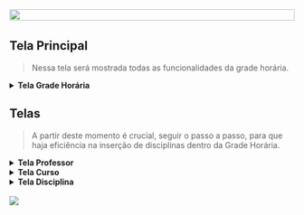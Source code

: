 <html>
<head><meta charset="UTF-8">
    <meta name="viewport" content="width=device-width, initial-scale=1.0"> </head>

<body>
<div align = "center">
<img src = "images/banner_manual.png" height=50% width = 100%></div>

## Tela Principal

 > Nessa tela será mostrada todas as funcionalidades da grade horária.

<details>

<summary><strong>Tela Grade Horária</strong></summary>

## Tela Principal

Ao abrir a aplicação, vai ser apresentada tela "Grade Horária", sendo possível definir os horários para as disciplinas de determinados cursos.

 Veja a imagem a seguir: 

<br>

<img src = "images/telaPrincipal.png" width = 60%>

### Funcionalidades da Tela

### Cadastrar nova aula

**1 - Clique no botão "Adicionar Aula", como mostrado na imagem a seguir:**
<br>

<img src = "images/CadastrarAula.png" width = 60%>

<br>

 **2 - Abrirá uma nova tela, na qual você deve definir o curso, disciplina, dia da semana e horário.**

<br>

 <img src = "images/adicionarDadosAula.png" width = 40%>

<br>

 **3 - Logo após, preencher os campos, clique no botão "Cadastrar Aula"**

<br>

 <img src = "images/botaoCadastrar.png" width = 40%>

***OBSERVAÇÃO:*** **Caso os campos não sejam preenchidos e o botão "Cadastrar Aula" seja acionado,<br> uma tela de alerta será exibida.**

 <img src = "images/error.png" width = 40%>

<br>

**4 - As aulas cadastradas serão exibidas dentro da tabela principal.**

<br>

 <img src = "images/telaPrincipalTabela.png" width = 60%>


### Filtros 

 **1 - Caso queira adicionar filtros a tabela, existem alguns botões que possibilitam essa função.**

  <br>

  <img src = "images/telaPrincipalFiltro.png" width = 60%>

  ***OBSERVAÇÃO:*** **Necessário que todos os filtros estejam preenchidos para que aplicação funcione.**

</details>

## Telas 

> A partir deste momento é crucial, seguir o passo a passo, para que haja eficiência na inserção de disciplinas dentro da Grade Horária.

<details>

<summary><strong>Tela Professor</strong></summary>

## Tela Professor

- Para se direcionar a tela do professor, selecione no menu a opção "Professores".

Veja a imagem a seguir:

<img src = "images/IrParaProfessor.png" width = 60%>

- ***Abrirá em seu computador a seguinte tela:***

<img src = "images/TelaProfessor.png" width = 60%>

### Funcionalidades da tela:

### Cadastrar Professor

***1 - Clique em "Adicionar professor"***

<img src = "images/adicionarDadosProfessor.png" width = 60%><br>

***2 - Preencha os campos "Nome" e "Email". Após Clique em "Cadastrar"***

<img src = "images/AdicionandoProfessor.png" width = 60%><br>

### Deletar Professor

***1 - Selecione a linha que está o professor que desejas deletar***

***2 - Clique em "Deletar"***

<img src = "images/deletarProfessor.png" width = 60%><br>

***OBSERVAÇÃO:*** Sempre selecione a linha, caso contrário mostrará um erro. Veja a imagem a seguir:

<img src = "images/selecionarLinhaDeletar.png" width = 40%><br>

***3 - Confirme sobre sua decisão***

<img src = "images/confirmacaoDeletar.png" width = 40%><br>

### Atualiizar Professor

***1 - Selecione a linha que está o professor que desejas atualiizar***

***2 - Clique em "Atualizar"***

<img src = "images/atualizar.png" width = 60%><br>

***OBSERVAÇÃO:*** Sempre selecione a linha, caso contrário mostrará um erro. Veja a imagem a seguir:

<img src = "images/erroAtualizar.png" width = 40%><br>

***3 - Logo após abrirá uma nova janela, preencha os campos e clique em "Atualizar"***

<img src = "images/AtualizaProfessor.png" width = 40%><br>

### Filtrar Tabela

***1 - Clique em Filtro***

***2 - Selecione o nome que desejas filtrar***

***3 - Clique em "Filtrar"***

***4 - Quer finalizar a filtragem, clique em "Remover Filtro"***

<img src = "images/filtrar.png" width = 60%><br>

</details>

<details>

<summary><strong>Tela Curso</strong></summary>


## Tela Curso

- Para se direcionar a tela de curso, selecione no menu a opção "Cursos".

Veja a imagem a seguir:

<img src = "images/mudarTelaCurso.png" width = 60%>

- ***Abrirá em seu computador a seguinte tela:***

<img src = "images/TelaCurso.png" width = 60%>

### Funcionalidades da tela:

### Cadastrar Curso

***1 - Clique em "Adicionar Cursos"***

<img src = "images/adicionarCurso.png" width = 60%><br>

***2 - Preencha os campos e logo após Clique em "Confirmar"***

<img src = "images/camposCurso.png" width = 40%><br>

### Deletar Curso

***1 - Selecione a linha que está o curso que desejas deletar***

***2 - Clique em "Deletar"***

<img src = "images/deletarCurso.png" width = 60%><br>

***OBSERVAÇÃO:*** Sempre selecione a linha, caso contrário mostrará um erro. Veja a imagem a seguir:

<img src = "images/erroCursoLinha.png" width = 40%><br>

***3 - Confirme sobre sua decisão***

<img src = "images/confirmaCurso.png" width = 40%><br>

### Filtrar Tabela

***1 - Clique em Filtro***

***2 - Clique em "Escolha o coordenador"***

***3 - Selecione o coordenador que desejas filtrar***

***4 - Quer finalizar a filtragem, clique em "Limpar"***

<img src = "images/filtrarCurso.png" width = 60%><br>

</details>

<details>

<summary><strong>Tela Disciplina</strong></summary>

## Tela Disciplina

- Para se direcionar a tela de disciplina, selecione no menu a opção "Disciplinas".

Veja a imagem a seguir:

<img src = "images/mudarTelaDisciplina.png" width = 60%>

- ***Abrirá em seu computador a seguinte tela:***

<img src = "images/TelaDisciplina.png" width = 60%>

### Funcionalidades da tela:

### Cadastrar Disciplina

***1 - Clique em "Adicionar Disciplinas"***

<img src = "images/adicionarDisciplina.png" width = 60%><br>

***2 - Preencha os campos e logo após Clique em "Cadastrar"***

<img src = "images/camposDisciplina.png" width = 60%><br>

### Deletar Curso

***1 - Selecione a linha que está a diciplina que desejas deletar***

***2 - Clique em "Deletar"***

<img src = "images/deletarDisciplina.png" width = 60%><br>

***OBSERVAÇÃO:*** Sempre selecione a linha, caso contrário mostrará um erro. Veja a imagem a seguir:

<img src = "images/erroDisciplinaLinha.png" width = 40%><br>

***3 - Confirme sobre sua decisão***

<img src = "images/confirmaDisciplina.png" width = 40%><br>

### Atualizar Disciplina

***1 - Selecione a linha que está a disciplina que desejas atualiizar***

***2 - Clique em "Atualizar"***

<img src = "images/atualizarDisciplina.png" width = 60%><br>

***OBSERVAÇÃO:*** Sempre selecione a linha, caso contrário mostrará um erro. Veja a imagem a seguir:

<img src = "images/erroDisciplinaAlterar.png" width = 40%><br>

***3 - Logo após abrirá uma nova janela, preencha os campos e clique em "Atualizar"***

### Filtrar Tabela

***1 - Clique em Filtro***

***2 - Selecione o nome que desejas filtrar***

***3 - Clique em "Filtrar"***

***4 - Quer finalizar a filtragem, clique em "Remover Filtro"***

<img src = "images/filtrarDisciplina.png" width = 60%><br>

</details>

<br>

<img src = "images/rodape.png" >

<img>
</body>
</html>
